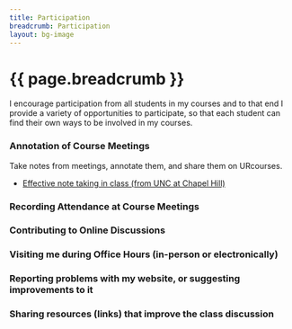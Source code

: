 ```yaml
---
title: Participation
breadcrumb: Participation
layout: bg-image
---
```

# {{ page.breadcrumb }}

I encourage participation from all students in my courses and to that end I provide a variety of opportunities to participate, so that each student can find their own ways to be involved in my courses.

### Annotation of Course Meetings

Take notes from meetings, annotate them, and share them on URcourses.

* [Effective note taking in class (from UNC at Chapel Hill)](https://learningcenter.unc.edu/tips-and-tools/effective-note-taking-in-class/)

### Recording Attendance at Course Meetings

### Contributing to Online Discussions

### Visiting me during Office Hours (in-person or electronically)

### Reporting problems with my website, or suggesting improvements to it

### Sharing resources (links) that improve the class discussion 
